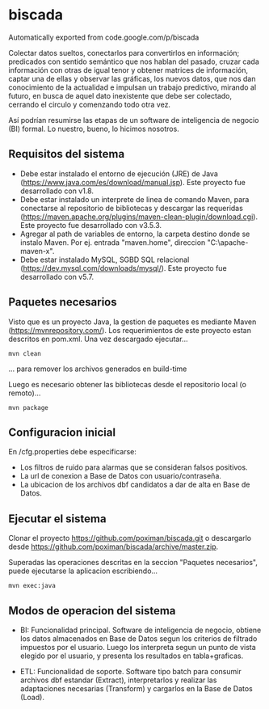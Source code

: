 # biscada
Automatically exported from code.google.com/p/biscada

Colectar datos sueltos, conectarlos para convertirlos en información; predicados con sentido semántico que nos hablan del pasado, cruzar cada información con otras de igual tenor y obtener matrices de información, captar una de ellas y observar las gráficas, los nuevos datos, que nos dan conocimiento de la actualidad e impulsan un trabajo predictivo, mirando al futuro, en busca de aquel dato inexistente que debe ser colectado, cerrando el circulo y comenzando todo otra vez.

Así podrían resumirse las etapas de un software de inteligencia de negocio (BI) formal. Lo nuestro, bueno, lo hicimos nosotros.

## Requisitos del sistema
* Debe estar instalado el entorno de ejecución (JRE) de Java (https://www.java.com/es/download/manual.jsp). Este proyecto fue desarrollado con v1.8.
* Debe estar instalado un interprete de linea de comando Maven, para conectarse al repositorio de bibliotecas y descargar las requeridas (https://maven.apache.org/plugins/maven-clean-plugin/download.cgi). Este proyecto fue desarrollado con v3.5.3.
* Agregar al path de variables de entorno, la carpeta destino donde se instalo Maven. Por ej. entrada "maven.home", direccion "C:\apache-maven-x".
* Debe estar instalado MySQL, SGBD SQL relacional (https://dev.mysql.com/downloads/mysql/). Este proyecto fue desarrollado con v5.7.

## Paquetes necesarios
Visto que es un proyecto Java, la gestion de paquetes es mediante Maven (https://mvnrepository.com/).
Los requerimientos de este proyecto estan descritos en pom.xml. Una vez descargado ejecutar...
```
mvn clean
```
... para remover los archivos generados en build-time

Luego es necesario obtener las bibliotecas desde el repositorio local (o remoto)...
```
mvn package
```

## Configuracion inicial
En /cfg.properties debe especificarse:
* Los filtros de ruido para alarmas que se consideran falsos positivos.
* La url de conexion a Base de Datos con usuario/contraseña.
* La ubicacion de los archivos dbf candidatos a dar de alta en Base de Datos.

## Ejecutar el sistema
Clonar el proyecto https://github.com/poximan/biscada.git o descargarlo desde https://github.com/poximan/biscada/archive/master.zip.

Superadas las operaciones descritas en la seccion "Paquetes necesarios", puede ejecutarse la aplicacion escribiendo...
```
mvn exec:java
```

## Modos de operacion del sistema
* BI: Funcionalidad principal. Software de inteligencia de negocio, obtiene los datos almacenados en Base de Datos segun los criterios de filtrado impuestos por el usuario.
Luego los interpreta segun un punto de vista elegido por el usuario, y presenta los resultados en tabla+graficas.

* ETL: Funcionalidad de soporte. Software tipo batch para consumir archivos dbf estandar (Extract), interpretarlos y realizar las adaptaciones necesarias (Transform) y cargarlos en la Base de Datos (Load).

